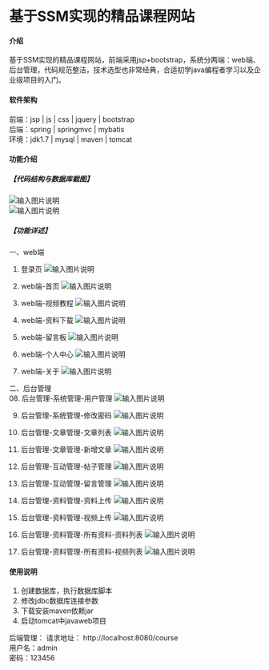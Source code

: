 # 基于SSM实现的精品课程网站

#### 介绍
基于SSM实现的精品课程网站，前端采用jsp+bootstrap，系统分两端：web端、后台管理，代码规范整洁，技术选型也非常经典，合适初学java编程者学习以及企业级项目的入门。


#### 软件架构
前端：jsp | js | css | jquery | bootstrap  
后端：spring | springmvc | mybatis  
环境：jdk1.7 | mysql | maven | tomcat          


#### 功能介绍
##### 【代码结构与数据库截图】
![输入图片说明](images/00.%20代码.jpg)  
![输入图片说明](images/00.%20数据库.jpg)  

##### 【功能详述】 
一、web端  
  01. 登录页
![输入图片说明](images/01.%20登录页.jpg)  
  
  02. web端-首页
![输入图片说明](images/02.%20web端-首页.jpg)  
  
  03. web端-视频教程
![输入图片说明](images/03.%20web端-视频教程.jpg)  
  
  04. web端-资料下载
![输入图片说明](images/04.%20web端-资料下载.jpg)  
  
  05. web端-留言板
![输入图片说明](images/05.%20web端-留言板.jpg)  
  
  06. web端-个人中心
![输入图片说明](images/06.%20web端-个人中心.jpg)  
  
  07. web端-关于
![输入图片说明](images/07.%20web端-关于.jpg)  
  
二、后台管理  
  08. 后台管理-系统管理-用户管理
![输入图片说明](images/08.%20后台管理-系统管理-用户管理.jpg)  
  
  09. 后台管理-系统管理-修改密码
![输入图片说明](images/09.%20后台管理-系统管理-修改密码.jpg)  
  
  10. 后台管理-文章管理-文章列表
![输入图片说明](images/10.%20后台管理-文章管理-文章列表.jpg)  
  
  11. 后台管理-文章管理-新增文章
![输入图片说明](images/11.%20后台管理-文章管理-新增文章.jpg)  
  
  12. 后台管理-互动管理-帖子管理
![输入图片说明](images/12.%20后台管理-互动管理-帖子管理.jpg)  
  
  13. 后台管理-互动管理-留言管理
![输入图片说明](images/13.%20后台管理-互动管理-留言管理.jpg)  
  
  14. 后台管理-资料管理-资料上传
![输入图片说明](images/14.%20后台管理-资料管理-资料上传.jpg)  
  
  15. 后台管理-资料管理-视频上传
![输入图片说明](images/15.%20后台管理-资料管理-视频上传.jpg)  
  
  16. 后台管理-资料管理-所有资料-资料列表
![输入图片说明](images/16.%20后台管理-资料管理-所有资料-资料列表.jpg)  
  
  17. 后台管理-资料管理-所有资料-视频列表
![输入图片说明](images/17.%20后台管理-资料管理-所有资料-视频列表.jpg) 


#### 使用说明
1. 创建数据库，执行数据库脚本  
2. 修改jdbc数据库连接参数  
3. 下载安装maven依赖jar  
4. 启动tomcat中javaweb项目    

后端管理： 
    请求地址： http://localhost:8080/course        
    用户名：admin    
    密码：123456      
  
